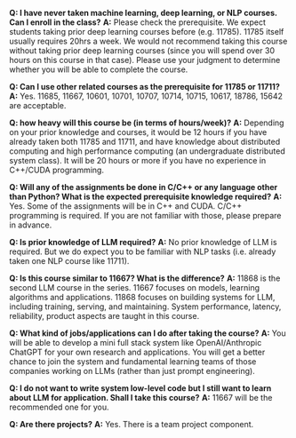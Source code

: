 **Q: I have never taken machine learning, deep learning, or NLP courses. Can I enroll in the class?**
**A:** Please check the prerequisite. We expect students taking prior deep learning courses before (e.g. 11785). 11785 itself usually requires 20hrs a week. We would not recommend taking this course without taking prior deep learning courses (since you will spend over 30 hours on this course in that case). Please use your judgment to determine whether you will be able to complete the course.

**Q: Can I use other related courses as the prerequisite for 11785 or 11711?**
**A:** Yes. 11685, 11667, 10601, 10701, 10707, 10714, 10715, 10617, 18786, 15642 are acceptable.

**Q: how heavy will this course be (in terms of hours/week)?**
**A:** Depending on your prior knowledge and courses, it would be 12 hours if you have already taken both 11785 and 11711, and have knowledge about distributed computing and high performance computing (an undergraduate distributed system class). It will be 20 hours or more if you have no experience in C++/CUDA programming.

**Q: Will any of the assignments be done in C/C++ or any language other than Python? What is the expected prerequisite knowledge required?**
**A:** Yes. Some of the assignments will be in C++ and CUDA. C/C++ programming is required. If you are not familiar with those, please prepare in advance.

**Q: Is prior knowledge of LLM required?**
**A:** No prior knowledge of LLM is required. But we do expect you to be familiar with NLP tasks (i.e. already taken one NLP course like 11711).

**Q: Is this course similar to 11667? What is the difference?**
**A:** 11868 is the second LLM course in the series. 11667 focuses on models, learning algorithms and applications. 11868 focuses on building systems for LLM, including training, serving, and maintaining. System performance, latency, reliability, product aspects are taught in this course.

**Q: What kind of jobs/applications can I do after taking the course?**
**A:** You will be able to develop a mini full stack system like OpenAI/Anthropic ChatGPT for your own research and applications. You will get a better chance to join the system and fundamental learning teams of those companies working on LLMs (rather than just prompt engineering).

**Q: I do not want to write system low-level code but I still want to learn about LLM for application. Shall I take this course?**
**A:** 11667 will be the recommended one for you.

**Q: Are there projects?**
**A:** Yes. There is a team project component.
